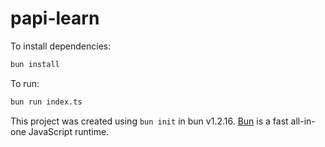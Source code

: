 # papi-learn

To install dependencies:

```bash
bun install
```

To run:

```bash
bun run index.ts
```

This project was created using `bun init` in bun v1.2.16. [Bun](https://bun.sh) is a fast all-in-one JavaScript runtime.
